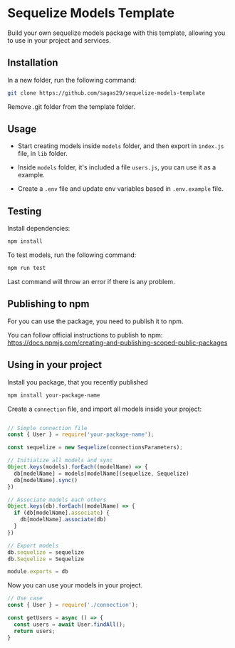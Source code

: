 # Sequelize Models Template

Build your own sequelize models package with this template, allowing you to use in your project and services.

## Installation

In a new folder, run the following command:

```bash
git clone https://github.com/sagas29/sequelize-models-template
```

Remove .git folder from the template folder.

## Usage

- Start creating models inside `models` folder, and then export in `index.js` file, in `lib` folder.

- Inside `models` folder, it's included a file `users.js`, you can use it as a example.

- Create a `.env` file and update env variables based in `.env.example` file.

## Testing

Install dependencies:

```bash
npm install
```

To test models, run the following command:

```bash
npm run test
```

Last command will throw an error if there is any problem.

## Publishing to npm

For you can use the package, you need to publish it to npm.

You can follow official instructions to publish to npm: <https://docs.npmjs.com/creating-and-publishing-scoped-public-packages>

## Using in your project

Install you package, that you recently published

```bash
npm install your-package-name
```

Create a `connection` file, and import all models inside your project:

```js

// Simple connection file
const { User } = require('your-package-name');

const sequelize = new Sequelize(connectionsParameters);

// Initialize all models and sync
Object.keys(models).forEach((modelName) => {
  db[modelName] = models[modelName](sequelize, Sequelize)
  db[modelName].sync()
})

// Associate models each others
Object.keys(db).forEach((modelName) => {
  if (db[modelName].associate) {
    db[modelName].associate(db)
  }
})

// Export models
db.sequelize = sequelize
db.Sequelize = Sequelize

module.exports = db

```

Now you can use your models in your project.

```js
// Use case
const { User } = require('./connection');

const getUsers = async () => {
  const users = await User.findAll();
  return users;
}

```
